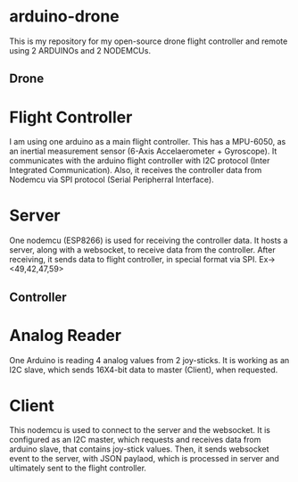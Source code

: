# arduino-drone

This is my repository for my open-source drone flight controller and remote using 2 ARDUINOs and 2 NODEMCUs.

## Drone

# Flight Controller
I am using one arduino as a main flight controller. This has a MPU-6050, as an inertial measurement sensor (6-Axis Accelaerometer + Gyroscope). It communicates with the arduino flight controller with I2C protocol (Inter Integrated Communication). Also, it receives the controller data from Nodemcu via SPI protocol (Serial Peripherral Interface).

# Server
One nodemcu (ESP8266) is used for receiving the controller data. It hosts a server, along with a websocket, to receive data from the controller. After receiving, it sends data to flight controller, in special format via SPI.
Ex-> <49,42,47,59>

## Controller

# Analog Reader
One Arduino is reading 4 analog values from 2 joy-sticks. It is working as an I2C slave, which sends 16X4-bit data to master (Client), when requested.

# Client
This nodemcu is used to connect to the server and the websocket. It is configured as an I2C master, which requests and receives data from arduino slave, that contains joy-stick values. Then, it sends websocket event to the server, with JSON paylaod, which is processed in server and ultimately sent to the flight controller.
